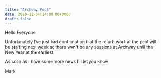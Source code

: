 ```yaml
---
title: "Archway Pool"
date: 2020-12-04T14:00:00+0000
draft: false
---
```

Hello Everyone

Unfortunately I've just had confirmation that the refurb work at the pool will be starting next week so there won't be any sessions at Archway until the New Year at the earliest.

As soon as I have some more news I'll let you know

Mark
<!--more-->
